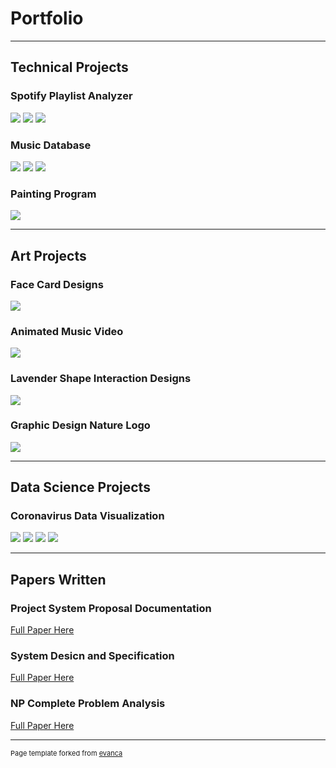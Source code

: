 # Portfolio


---


## Technical Projects


### Spotify Playlist Analyzer
<img src="images/spot01.png?raw=true"/>
<img src="images/spot02.png?raw=true"/>
<img src="images/spot03.png?raw=true"/>


### Music Database
<img src="images/db01.png?raw=true"/>
<img src="images/db02.png?raw=true"/>
<img src="images/db03.png?raw=true"/>


### Painting Program
<img src="images/painterProject.png?raw=true"/>




---



## Art Projects


### Face Card Designs
<img src="images/CardArt.jpg?raw=true"/>


### Animated Music Video
<img src="images/dummy_thumbnail.jpg?raw=true"/>


### Lavender Shape Interaction Designs
<img src="images/LavenderArt.png?raw=true"/>


### Graphic Design Nature Logo
<img src="images/magicVineDrawing.jpg?raw=true"/>



---



## Data Science Projects


### Coronavirus Data Visualization 
<img src="images/cv3.png?raw=true"/>
<img src="images/cv4.png?raw=true"/>
<img src="images/cv1.png?raw=true"/>
<img src="images/cv2.png?raw=true"/>



---



## Papers Written


### Project System Proposal Documentation
[Full Paper Here](/pdf/SystemProposal.pdf)



### System Desicn and Specification
[Full Paper Here](/pdf/SystemDesign.pdf)



### NP Complete Problem Analysis
[Full Paper Here](/pdf/NPProblemPaper.pdf)



---



<p style="font-size:11px">Page template forked from <a href="https://github.com/evanca/quick-portfolio">evanca</a></p>
<!-- Remove above link if you don't want to attibute -->
